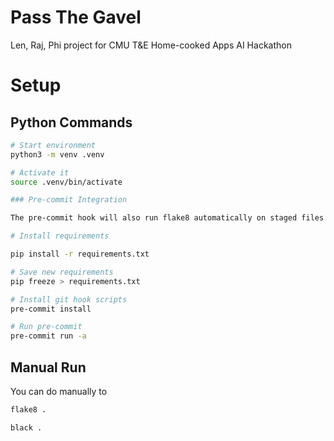 # Pass The Gavel

Len, Raj, Phi project for CMU T&E Home-cooked Apps AI Hackathon

# Setup

## Python Commands

```bash
# Start environment
python3 -m venv .venv

# Activate it
source .venv/bin/activate

### Pre-commit Integration

The pre-commit hook will also run flake8 automatically on staged files along with black.

# Install requirements

pip install -r requirements.txt

# Save new requirements
pip freeze > requirements.txt

# Install git hook scripts
pre-commit install

# Run pre-commit
pre-commit run -a
```

## Manual Run

You can do manually to

```bash
flake8 .

black .
```
